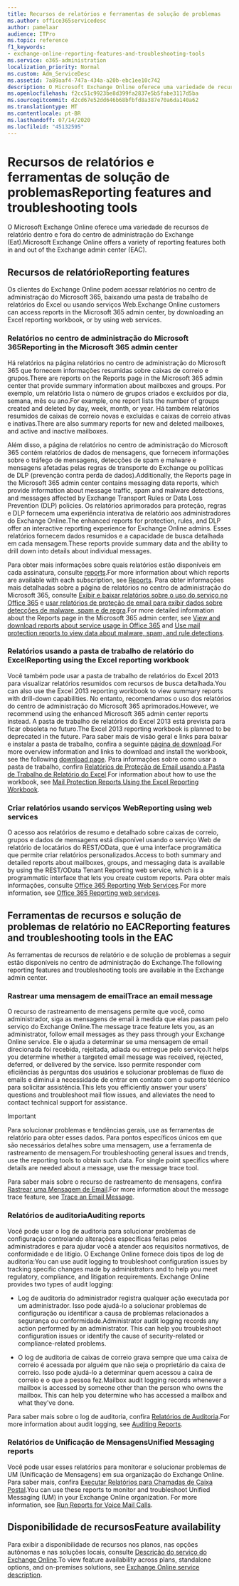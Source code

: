 ```yaml
---
title: Recursos de relatórios e ferramentas de solução de problemas
ms.author: office365servicedesc
author: pamelaar
audience: ITPro
ms.topic: reference
f1_keywords:
- exchange-online-reporting-features-and-troubleshooting-tools
ms.service: o365-administration
localization_priority: Normal
ms.custom: Adm_ServiceDesc
ms.assetid: 7a89aaf4-747a-434a-a20b-ebc1ee10c742
description: O Microsoft Exchange Online oferece uma variedade de recursos de relatório dentro e fora do centro de administração do Exchange (Eat).
ms.openlocfilehash: f2cc51c9923be8d399fa2837e5b5fabe3117d5ba
ms.sourcegitcommit: d2cd67e52dd646b68bfbfd8a387e70a6da140a62
ms.translationtype: MT
ms.contentlocale: pt-BR
ms.lasthandoff: 07/14/2020
ms.locfileid: "45132595"
---
```

# <a name="reporting-features-and-troubleshooting-tools"></a><span data-ttu-id="3e67d-103">Recursos de relatórios e ferramentas de solução de problemas</span><span class="sxs-lookup"><span data-stu-id="3e67d-103">Reporting features and troubleshooting tools</span></span>

<span data-ttu-id="3e67d-104">O Microsoft Exchange Online oferece uma variedade de recursos de relatório dentro e fora do centro de administração do Exchange (Eat).</span><span class="sxs-lookup"><span data-stu-id="3e67d-104">Microsoft Exchange Online offers a variety of reporting features both in and out of the Exchange admin center (EAC).</span></span>
  
## <a name="reporting-features"></a><span data-ttu-id="3e67d-105">Recursos de relatório</span><span class="sxs-lookup"><span data-stu-id="3e67d-105">Reporting features</span></span>

<span data-ttu-id="3e67d-106">Os clientes do Exchange Online podem acessar relatórios no centro de administração do Microsoft 365, baixando uma pasta de trabalho de relatórios do Excel ou usando serviços Web.</span><span class="sxs-lookup"><span data-stu-id="3e67d-106">Exchange Online customers can access reports in the Microsoft 365 admin center, by downloading an Excel reporting workbook, or by using web services.</span></span>
  
### <a name="reporting-in-the-microsoft-365-admin-center"></a><span data-ttu-id="3e67d-107">Relatórios no centro de administração do Microsoft 365</span><span class="sxs-lookup"><span data-stu-id="3e67d-107">Reporting in the Microsoft 365 admin center</span></span>

<span data-ttu-id="3e67d-108">Há relatórios na página relatórios no centro de administração do Microsoft 365 que fornecem informações resumidas sobre caixas de correio e grupos.</span><span class="sxs-lookup"><span data-stu-id="3e67d-108">There are reports on the Reports page in the Microsoft 365 admin center that provide summary information about mailboxes and groups.</span></span> <span data-ttu-id="3e67d-109">Por exemplo, um relatório lista o número de grupos criados e excluídos por dia, semana, mês ou ano.</span><span class="sxs-lookup"><span data-stu-id="3e67d-109">For example, one report lists the number of groups created and deleted by day, week, month, or year.</span></span> <span data-ttu-id="3e67d-110">Há também relatórios resumidos de caixas de correio novas e excluídas e caixas de correio ativas e inativas.</span><span class="sxs-lookup"><span data-stu-id="3e67d-110">There are also summary reports for new and deleted mailboxes, and active and inactive mailboxes.</span></span> 
  
<span data-ttu-id="3e67d-111">Além disso, a página de relatórios no centro de administração do Microsoft 365 contém relatórios de dados de mensagens, que fornecem informações sobre o tráfego de mensagens, detecções de spam e malware e mensagens afetadas pelas regras de transporte do Exchange ou políticas de DLP (prevenção contra perda de dados).</span><span class="sxs-lookup"><span data-stu-id="3e67d-111">Additionally, the Reports page in the Microsoft 365 admin center contains messaging data reports, which provide information about message traffic, spam and malware detections, and messages affected by Exchange Transport Rules or Data Loss Prevention (DLP) policies.</span></span> <span data-ttu-id="3e67d-112">Os relatórios aprimorados para proteção, regras e DLP fornecem uma experiência interativa de relatório aos administradores do Exchange Online.</span><span class="sxs-lookup"><span data-stu-id="3e67d-112">The enhanced reports for protection, rules, and DLP offer an interactive reporting experience for Exchange Online admins.</span></span> <span data-ttu-id="3e67d-113">Esses relatórios fornecem dados resumidos e a capacidade de busca detalhada em cada mensagem.</span><span class="sxs-lookup"><span data-stu-id="3e67d-113">These reports provide summary data and the ability to drill down into details about individual messages.</span></span>
  
<span data-ttu-id="3e67d-114">Para obter mais informações sobre quais relatórios estão disponíveis em cada assinatura, consulte [reports](../office-365-platform-service-description/reports.md).</span><span class="sxs-lookup"><span data-stu-id="3e67d-114">For more information about which reports are available with each subscription, see [Reports](../office-365-platform-service-description/reports.md).</span></span> <span data-ttu-id="3e67d-115">Para obter informações mais detalhadas sobre a página de relatórios no centro de administração do Microsoft 365, consulte [Exibir e baixar relatórios sobre o uso do serviço no Office 365](https://go.microsoft.com/fwlink/p/?LinkId=401187) e [usar relatórios de proteção de email para exibir dados sobre detecções de malware, spam e de regra](https://go.microsoft.com/fwlink/p/?LinkID=401102).</span><span class="sxs-lookup"><span data-stu-id="3e67d-115">For more detailed information about the Reports page in the Microsoft 365 admin center, see [View and download reports about service usage in Office 365](https://go.microsoft.com/fwlink/p/?LinkId=401187) and [Use mail protection reports to view data about malware, spam, and rule detections](https://go.microsoft.com/fwlink/p/?LinkID=401102).</span></span>
  
### <a name="reporting-using-the-excel-reporting-workbook"></a><span data-ttu-id="3e67d-116">Relatórios usando a pasta de trabalho de relatório do Excel</span><span class="sxs-lookup"><span data-stu-id="3e67d-116">Reporting using the Excel reporting workbook</span></span>

<span data-ttu-id="3e67d-117">Você também pode usar a pasta de trabalho de relatórios do Excel 2013 para visualizar relatórios resumidos com recursos de busca detalhada.</span><span class="sxs-lookup"><span data-stu-id="3e67d-117">You can also use the Excel 2013 reporting workbook to view summary reports with drill-down capabilities.</span></span> <span data-ttu-id="3e67d-118">No entanto, recomendamos o uso dos relatórios do centro de administração do Microsoft 365 aprimorados.</span><span class="sxs-lookup"><span data-stu-id="3e67d-118">However, we recommend using the enhanced Microsoft 365 admin center reports instead.</span></span> <span data-ttu-id="3e67d-119">A pasta de trabalho de relatórios do Excel 2013 está prevista para ficar obsoleta no futuro.</span><span class="sxs-lookup"><span data-stu-id="3e67d-119">The Excel 2013 reporting workbook is planned to be deprecated in the future.</span></span> <span data-ttu-id="3e67d-120">Para saber mais de visão geral e links para baixar e instalar a pasta de trabalho, confira a seguinte [página de download](https://go.microsoft.com/fwlink/p/?LinkId=271776).</span><span class="sxs-lookup"><span data-stu-id="3e67d-120">For more overview information and links to download and install the workbook, see the following [download page](https://go.microsoft.com/fwlink/p/?LinkId=271776).</span></span> <span data-ttu-id="3e67d-121">Para informações sobre como usar a pasta de trabalho, confira [Relatórios de Proteção de Email usando a Pasta de Trabalho de Relatório do Excel](https://go.microsoft.com/fwlink/p/?LinkId=285211).</span><span class="sxs-lookup"><span data-stu-id="3e67d-121">For information about how to use the workbook, see [Mail Protection Reports Using the Excel Reporting Workbook](https://go.microsoft.com/fwlink/p/?LinkId=285211).</span></span> 
  
### <a name="reporting-using-web-services"></a><span data-ttu-id="3e67d-122">Criar relatórios usando serviços Web</span><span class="sxs-lookup"><span data-stu-id="3e67d-122">Reporting using web services</span></span>

<span data-ttu-id="3e67d-123">O acesso aos relatórios de resumo e detalhado sobre caixas de correio, grupos e dados de mensagens está disponível usando o serviço Web de relatório de locatários do REST/OData, que é uma interface programática que permite criar relatórios personalizados.</span><span class="sxs-lookup"><span data-stu-id="3e67d-123">Access to both summary and detailed reports about mailboxes, groups, and messaging data is available by using the REST/OData Tenant Reporting web service, which is a programmatic interface that lets you create custom reports.</span></span> <span data-ttu-id="3e67d-124">Para obter mais informações, consulte [Office 365 Reporting Web Services](https://go.microsoft.com/fwlink/p/?LinkId=287041).</span><span class="sxs-lookup"><span data-stu-id="3e67d-124">For more information, see [Office 365 Reporting web services](https://go.microsoft.com/fwlink/p/?LinkId=287041).</span></span>
  
## <a name="reporting-features-and-troubleshooting-tools-in-the-eac"></a><span data-ttu-id="3e67d-125">Ferramentas de recursos e solução de problemas de relatório no EAC</span><span class="sxs-lookup"><span data-stu-id="3e67d-125">Reporting features and troubleshooting tools in the EAC</span></span>

<span data-ttu-id="3e67d-126">As ferramentas de recursos de relatório e de solução de problemas a seguir estão disponíveis no centro de administração do Exchange.</span><span class="sxs-lookup"><span data-stu-id="3e67d-126">The following reporting features and troubleshooting tools are available in the Exchange admin center.</span></span>
  
### <a name="trace-an-email-message"></a><span data-ttu-id="3e67d-127">Rastrear uma mensagem de email</span><span class="sxs-lookup"><span data-stu-id="3e67d-127">Trace an email message</span></span>

<span data-ttu-id="3e67d-128">O recurso de rastreamento de mensagens permite que você, como administrador, siga as mensagens de email à medida que elas passam pelo serviço do Exchange Online.</span><span class="sxs-lookup"><span data-stu-id="3e67d-128">The message trace feature lets you, as an administrator, follow email messages as they pass through your Exchange Online service.</span></span> <span data-ttu-id="3e67d-129">Ele o ajuda a determinar se uma mensagem de email direcionada foi recebida, rejeitada, adiada ou entregue pelo serviço.</span><span class="sxs-lookup"><span data-stu-id="3e67d-129">It helps you determine whether a targeted email message was received, rejected, deferred, or delivered by the service.</span></span> <span data-ttu-id="3e67d-130">Isso permite responder com eficiências às perguntas dos usuários e solucionar problemas de fluxo de emails e diminui a necessidade de entrar em contato com o suporte técnico para solicitar assistência.</span><span class="sxs-lookup"><span data-stu-id="3e67d-130">This lets you efficiently answer your users' questions and troubleshoot mail flow issues, and alleviates the need to contact technical support for assistance.</span></span>
  
> [!IMPORTANT]
> <span data-ttu-id="3e67d-p107">Para solucionar problemas e tendências gerais, use as ferramentas de relatório para obter esses dados. Para pontos específicos únicos em que são necessários detalhes sobre uma mensagem, use a ferramenta de rastreamento de mensagem.</span><span class="sxs-lookup"><span data-stu-id="3e67d-p107">For troubleshooting general issues and trends, use the reporting tools to obtain such data. For single point specifics where details are needed about a message, use the message trace tool.</span></span> 
  
<span data-ttu-id="3e67d-133">Para saber mais sobre o recurso de rastreamento de mensagens, confira [Rastrear uma Mensagem de Email](https://go.microsoft.com/fwlink/p/?LinkId=271777).</span><span class="sxs-lookup"><span data-stu-id="3e67d-133">For more information about the message trace feature, see [Trace an Email Message](https://go.microsoft.com/fwlink/p/?LinkId=271777).</span></span>
  
### <a name="auditing-reports"></a><span data-ttu-id="3e67d-134">Relatórios de auditoria</span><span class="sxs-lookup"><span data-stu-id="3e67d-134">Auditing reports</span></span>

<span data-ttu-id="3e67d-p108">Você pode usar o log de auditoria para solucionar problemas de configuração controlando alterações específicas feitas pelos administradores e para ajudar você a atender aos requisitos normativos, de conformidade e de litígio. O Exchange Online fornece dois tipos de log de auditoria:</span><span class="sxs-lookup"><span data-stu-id="3e67d-p108">You can use audit logging to troubleshoot configuration issues by tracking specific changes made by administrators and to help you meet regulatory, compliance, and litigation requirements. Exchange Online provides two types of audit logging:</span></span>
  
- <span data-ttu-id="3e67d-p109">Log de auditoria do administrador registra qualquer ação executada por um administrador. Isso pode ajudá-lo a solucionar problemas de configuração ou identificar a causa de problemas relacionados a segurança ou conformidade.</span><span class="sxs-lookup"><span data-stu-id="3e67d-p109">Administrator audit logging records any action performed by an administrator. This can help you troubleshoot configuration issues or identify the cause of security-related or compliance-related problems.</span></span> 
    
- <span data-ttu-id="3e67d-p110">O log de auditoria de caixas de correio grava sempre que uma caixa de correio é acessada por alguém que não seja o proprietário da caixa de correio. Isso pode ajudá-lo a determinar quem acessou a caixa de correio e o que a pessoa fez.</span><span class="sxs-lookup"><span data-stu-id="3e67d-p110">Mailbox audit logging records whenever a mailbox is accessed by someone other than the person who owns the mailbox. This can help you determine who has accessed a mailbox and what they've done.</span></span> 
    
<span data-ttu-id="3e67d-141">Para saber mais sobre o log de auditoria, confira [Relatórios de Auditoria](https://go.microsoft.com/fwlink/p/?LinkId=271779).</span><span class="sxs-lookup"><span data-stu-id="3e67d-141">For more information about audit logging, see [Auditing Reports](https://go.microsoft.com/fwlink/p/?LinkId=271779).</span></span>
  
### <a name="unified-messaging-reports"></a><span data-ttu-id="3e67d-142">Relatórios de Unificação de Mensagens</span><span class="sxs-lookup"><span data-stu-id="3e67d-142">Unified Messaging reports</span></span>

<span data-ttu-id="3e67d-p111">Você pode usar esses relatórios para monitorar e solucionar problemas de UM (Unificação de Mensagens) em sua organização do Exchange Online. Para saber mais, confira [Executar Relatórios para Chamadas de Caixa Postal](https://go.microsoft.com/fwlink/p/?LinkId=287042).</span><span class="sxs-lookup"><span data-stu-id="3e67d-p111">You can use these reports to monitor and troubleshoot Unified Messaging (UM) in your Exchange Online organization. For more information, see [Run Reports for Voice Mail Calls](https://go.microsoft.com/fwlink/p/?LinkId=287042).</span></span>
  
## <a name="feature-availability"></a><span data-ttu-id="3e67d-145">Disponibilidade de recursos</span><span class="sxs-lookup"><span data-stu-id="3e67d-145">Feature availability</span></span>

<span data-ttu-id="3e67d-146">Para exibir a disponibilidade de recursos nos planos, nas opções autônomas e nas soluções locais, consulte [Descrição do serviço do Exchange Online](exchange-online-service-description.md).</span><span class="sxs-lookup"><span data-stu-id="3e67d-146">To view feature availability across plans, standalone options, and on-premises solutions, see [Exchange Online service description](exchange-online-service-description.md).</span></span>
  

